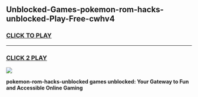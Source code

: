 
## Unblocked-Games-pokemon-rom-hacks-unblocked-Play-Free-cwhv4
<h3>
<a href="https://premium76.site?title=pokemon-rom-hacks-unblocked&ref=10A">CLICK TO PLAY</a></h3>
<hr>

<h3>
<a href="https://premium76.site?title=pokemon-rom-hacks-unblocked&ref=10A">CLICK 2 PLAY</a>
  
</h3>

<a href="https://premium76.site?title=pokemon-rom-hacks-unblocked&ref=10A"><img src="https://clearcache.store/games.png"></a>


**pokemon-rom-hacks-unblocked games unblocked: Your Gateway to Fun and Accessible Online Gaming**
